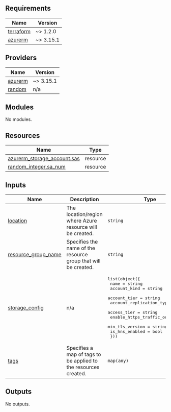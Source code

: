 <!-- BEGIN_TF_DOCS -->
## Requirements

| Name | Version |
|------|---------|
| <a name="requirement_terraform"></a> [terraform](#requirement\_terraform) | ~> 1.2.0 |
| <a name="requirement_azurerm"></a> [azurerm](#requirement\_azurerm) | ~> 3.15.1 |

## Providers

| Name | Version |
|------|---------|
| <a name="provider_azurerm"></a> [azurerm](#provider\_azurerm) | ~> 3.15.1 |
| <a name="provider_random"></a> [random](#provider\_random) | n/a |

## Modules

No modules.

## Resources

| Name | Type |
|------|------|
| [azurerm_storage_account.sas](https://registry.terraform.io/providers/hashicorp/azurerm/latest/docs/resources/storage_account) | resource |
| [random_integer.sa_num](https://registry.terraform.io/providers/hashicorp/random/latest/docs/resources/integer) | resource |

## Inputs

| Name | Description | Type | Default | Required |
|------|-------------|------|---------|:--------:|
| <a name="input_location"></a> [location](#input\_location) | The location/region where Azure resource will be created. | `string` | `"uksouth"` | no |
| <a name="input_resource_group_name"></a> [resource\_group\_name](#input\_resource\_group\_name) | Specifies the name of the resource group that will be created. | `string` | n/a | yes |
| <a name="input_storage_config"></a> [storage\_config](#input\_storage\_config) | n/a | <pre>list(object({<br>    name                      = string<br>    account_kind              = string<br>    account_tier              = string<br>    account_replication_type  = string<br>    access_tier               = string<br>    enable_https_traffic_only = bool<br>    min_tls_version           = string<br>    is_hns_enabled            = bool<br>  }))</pre> | n/a | yes |
| <a name="input_tags"></a> [tags](#input\_tags) | Specifies a map of tags to be applied to the resources created. | `map(any)` | n/a | yes |

## Outputs

No outputs.
<!-- END_TF_DOCS -->